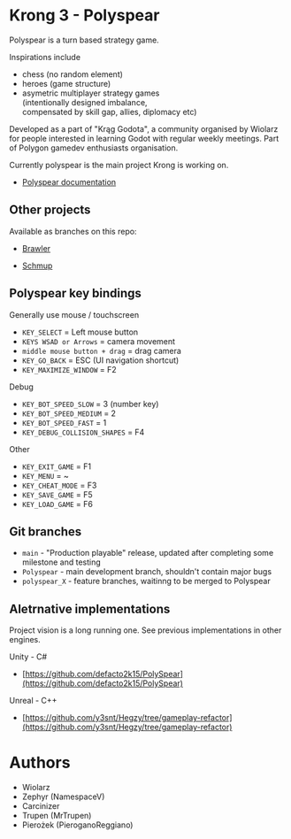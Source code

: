 # Krong 3 - Polyspear

Polyspear is a turn based strategy game.

Inspirations include
- chess (no random element)
- heroes (game structure)
- asymetric multiplayer strategy games \
(intentionally designed imbalance,\
compensated by skill gap, allies, diplomacy etc)

Developed as a part of "Krąg Godota", a community organised by Wiolarz
for people interested in learning Godot with regular weekly meetings.
Part of Polygon gamedev enthusiasts organisation.

Currently polyspear is the main project Krong is working on.

- [Polyspear documentation](Documentation/readme.md)

## Other projects

Available as branches on this repo:

 - [Brawler](https://github.com/Wiolarz/Krong/tree/Brawler)

 - [Schmup](https://github.com/Wiolarz/Krong/tree/Shmup)


## Polyspear key bindings

Generally use mouse / touchscreen

- `KEY_SELECT` = Left mouse button
- `KEYS WSAD or Arrows` = camera movement
- `middle mouse button + drag` = drag camera
- `KEY_GO_BACK` = ESC (UI navigation shortcut)
- `KEY_MAXIMIZE_WINDOW` = F2

Debug
- `KEY_BOT_SPEED_SLOW` = 3 (number key)
- `KEY_BOT_SPEED_MEDIUM` = 2
- `KEY_BOT_SPEED_FAST` = 1
- `KEY_DEBUG_COLLISION_SHAPES` = F4

Other
- `KEY_EXIT_GAME` = F1
- `KEY_MENU` = ~
- `KEY_CHEAT_MODE` = F3
- `KEY_SAVE_GAME` = F5
- `KEY_LOAD_GAME` = F6



## Git branches

- `main` - "Production playable" release, updated after completing some milestone and testing
 - `Polyspear` - main development branch, shouldn't contain major bugs
- `polyspear_X` - feature branches, waitinng to be merged to Polyspear

## Aletrnative implementations

Project vision is a long running one. See previous implementations in other engines.


Unity - C#
- [https://github.com/defacto2k15/PolySpear](https://github.com/defacto2k15/PolySpear)

Unreal - C++
- [https://github.com/y3snt/Hegzy/tree/gameplay-refactor](https://github.com/y3snt/Hegzy/tree/gameplay-refactor)



# Authors

- Wiolarz
- Zephyr (NamespaceV)
- Carcinizer
- Trupen (MrTrupen)
- Pierożek (PieroganoReggiano)
